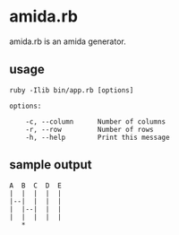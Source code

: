 # amida.rb

amida.rb is an amida generator.

## usage

```
ruby -Ilib bin/app.rb [options]

options:

    -c, --column      Number of columns
    -r, --row         Number of rows
    -h, --help        Print this message
```

## sample output

```
A  B  C  D  E
|  |  |  |  |
|--|  |  |  |
|  |--|  |  |
|  |  |  |  |
   *
```
